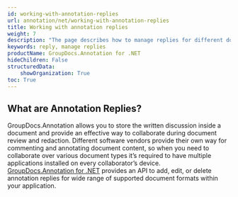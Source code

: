 ```yaml
---
id: working-with-annotation-replies
url: annotation/net/working-with-annotation-replies
title: Working with annotation replies
weight: 7
description: "The page describes how to manage replies for different document types using GroupDocs.Annotation for .NET API."
keywords: reply, manage replies
productName: GroupDocs.Annotation for .NET
hideChildren: False
structuredData:
    showOrganization: True
toc: True
---
```

## What are Annotation Replies?

GroupDocs.Annotation allows you to store the written discussion inside a document and provide an effective way to collaborate during document review and redaction. Different software vendors provide their own way for commenting and annotating document content, so when you need to collaborate over various document types it’s required to have multiple applications installed on every collaborator’s device.   
[GroupDocs.Annotation for .NET](https://products.groupdocs.com/annotation/net) provides an API to add, edit, or delete annotation replies for wide range of supported document formats within your application.
